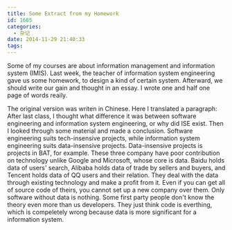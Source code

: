 ```yaml
---
title: Some Extract from my Homework
id: 1665
categories:
  - 杂记
date: 2014-11-29 21:40:33
tags:
---
```


Some of my courses are about information management and information system (IMIS). Last week, the teacher of information system engineering gave us some homework, to design a kind of certain system. Afterward, we should write our gain and thought in an essay. I wrote one and half one page of words reaily.

The original version was writen in Chinese. Here I translated a paragraph: After last class, I thought what difference it was between software engineering and information system engineering, or why did ISE exist. Then I looked through some material and made a conclusion. Software engineering suits tech-insensive projects, while information system engineering suits data-insensive projects. Data-insensive projects is projects in BAT, for example. These three company have poor contribution on technology unlike Google and Microsoft, whose core is data. Baidu holds data of users' search, Alibaba holds data of trade by sellers and buyers, and Tencent holds data of QQ users and their relation. They deal with the data through existing technology and make a profit from it. Even if you can get all of source code of theirs, you cannot set up a new company over them. Only software without data is nothing. Some first party people don't know the theory even more than us developers. They just think code is everthing, which is compeletely wrong because data is more significant for a information system.